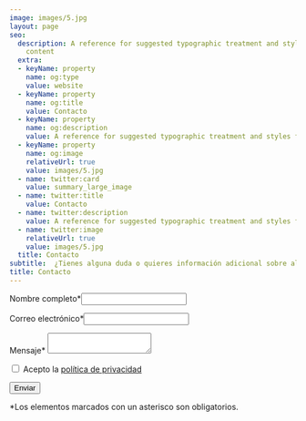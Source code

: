```yaml
---
image: images/5.jpg
layout: page
seo:
  description: A reference for suggested typographic treatment and styles for your
    content
  extra:
  - keyName: property
    name: og:type
    value: website
  - keyName: property
    name: og:title
    value: Contacto
  - keyName: property
    name: og:description
    value: A reference for suggested typographic treatment and styles for your content
  - keyName: property
    name: og:image
    relativeUrl: true
    value: images/5.jpg
  - name: twitter:card
    value: summary_large_image
  - name: twitter:title
    value: Contacto
  - name: twitter:description
    value: A reference for suggested typographic treatment and styles for your content
  - name: twitter:image
    relativeUrl: true
    value: images/5.jpg
  title: Contacto
subtitle:  ¿Tienes alguna duda o quieres información adicional sobre alguno de los posts? Contacta conmigo al correo electrónico [mestevezmunoz@deloitte.es](mailto:mestevezmunoz@deloitte.es) o utilizando el siguiente formulario.
title: Contacto
---
```



<form name="contact" netlify>
  <p>
    <label>Nombre completo*<input type="text" name="nombre" required/></label>
  </p>
  <p>
    <label>Correo electrónico*<input type="email" name="email" required/></label>
  </p>
  
  <p>
     <label>Mensaje* <textarea name="mensaje" required></textarea></label>
  </p>
  
  <p>
    <label>
        <input type="checkbox" name="politicas" value="Politicas" required> Acepto la <a href = "">política de privacidad</a>
      </label>
    </p>
  <p>
    <button class = "btn btn-primary" type="submit">Enviar</button>
  </p>
</form>

*Los elementos marcados con un asterisco son obligatorios.